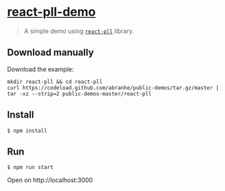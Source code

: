 # [react-pll-demo](https://react-pll.demos.abranhe.com)

> A simple demo using [`react-pll`](https://github.com/abranhe/react-pll) library.

## Download manually

Download the example:

```
mkdir react-pll && cd react-pll
curl https://codeload.github.com/abranhe/public-demos/tar.gz/master | tar -xz --strip=2 public-demos-master/react-pll
```

## Install

```
$ npm install
```

## Run

```
$ npm run start
```

Open on http://localhost:3000